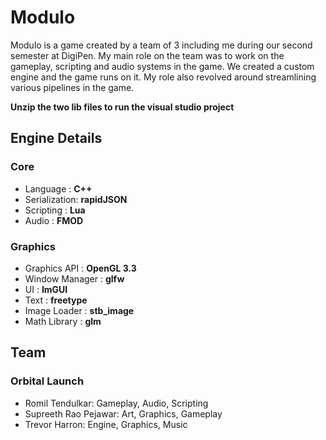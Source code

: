 # Modulo
 
Modulo is a game created by a team of 3 including me during our second semester at DigiPen. My main role on the team was to work on the gameplay, scripting and audio systems in the game. We created a custom engine and the game runs on it. My role also revolved around streamlining various pipelines in the game. 

**Unzip the two lib files to run the visual studio project**

## Engine Details

### Core
 * Language : **C++** 
 * Serialization: **rapidJSON**
 * Scripting : **Lua**
 * Audio : **FMOD**
 
### Graphics
 * Graphics API : **OpenGL 3.3**
 * Window Manager : **glfw**
 * UI : **ImGUI**
 * Text : **freetype**
 * Image Loader : **stb_image**
 * Math Library : **glm**
 
## Team
### Orbital Launch
* Romil Tendulkar: Gameplay, Audio, Scripting
* Supreeth Rao Pejawar: Art, Graphics, Gameplay
* Trevor Harron: Engine, Graphics, Music
